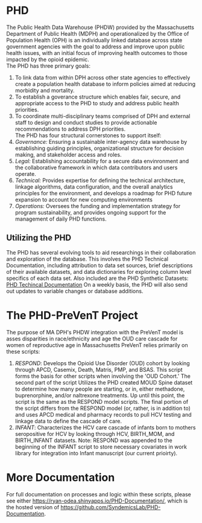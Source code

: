# PHD
The Public Health Data Warehouse (PHDW) provided by the Massachusetts Department of Public Health (MDPH) and operationalized by the Office of Population Health (OPH) is an individually linked database across state government agencies with the goal to address and improve upon public health issues, with an initial focus of improving health outcomes to those impacted by the opioid epidemic.  
The PHD has three primary goals:  
1. To link data from within DPH across other state agencies to effectively create a population health database to inform policies aimed at reducing morbidity and mortality.
2. To establish a goverance structure which enables fair, secure, and appropriate access to the PHD to study and address public health priorities.
3. To coordinate multi-disciplinary teams comprised of DPH and external staff to design and conduct studies to provide actionable recommendations to address DPH priorities.  
The PHD has four structural cornerstones to support itself:  
1. *Governance:* Ensuring a sustainable inter-agency data warehouse by establishing guiding principles, organizational structure for decision making, and stakeholder access and roles.
2. *Legal:* Establishing accountability for a secure data envinronment and the collaborative framework in which data contributors and users operate.  
3. *Technical:* Provides expertise for defining the technical architecture, linkage algorithms, data configuration, and the overall analytics principles for the environment, and develops a roadmap for PHD future expansion to account for new computing environments
4. *Operations:* Oversees the funding and implementation strategy for program sustainability, and provides ongoing support for the management of daily PHD functions.
## Utilizing the PHD
The PHD has several evolving tools to aid researchings in their collaboration and exploration of the database. This involves the PHD Technical Documentation, including attribution to data set sources, brief descriptions of their available datasets, and data dictionaries for exploring column level specifics of each data set. Also included are the PHD Synthetic Datasets: [PHD Techincal Documentation](https://www.mass.gov/info-details/public-health-data-warehouse-phd-technical-documentation)
On a weekly basis, the PHD will also send out updates to variable changes or database additions.
# The PHD-PreVenT Project
The purpose of MA DPH's PHDW integration with the PreVenT model is asses disparities in race/ethnicity and age the OUD care cascade for women of reproductive age in Massachusetts
PreVenT relies primarily on these scripts:
1. *RESPOND*: Develops the Opioid Use Disorder (OUD) cohort by looking through APCD, Casemix, Death, Matris, PMP, and BSAS. This script forms the basis for other scripts when involving the 'OUD Cohort.' The second part of the script Utilizes the PHD created MOUD Spine dataset to determine how many people are starting, or in, either methadone, buprenorphine, and/or naltrexone treatments. Up until this point, the script is the same as the RESPOND model scripts. The final portion of the script differs from the RESPOND model (or, rather, is in addition to) and uses APCD medical and pharmacy records to pull HCV testing and linkage data to define the cascade of care.
2. *INFANT*: Characterizes the HCV care cascade of infants born to mothers seropositive for HCV by looking through HCV, BIRTH_MOM, and BIRTH_INFANT datasets. Note: RESPOND was appended to the beginning of the INFANT script to store necessary covariates in work library for integration into Infant manuscript (our current prioirty).
# More Documentation
For full documentation on processes and logic within these scripts, please see either https://ryan-odea.shinyapps.io/PHD-Documentation/, which is the hosted version of https://github.com/SyndemicsLab/PHD-Documentation. 
